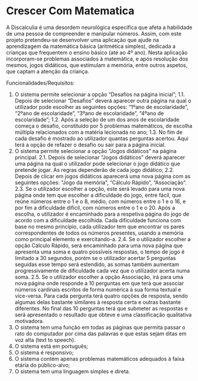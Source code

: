 # Crescer Com Matematica
  A Discalculia é uma desordem neurológica específica que afeta a habilidade de uma pessoa de compreender e manipular números. Assim, com este projeto pretendeu-se desenvolver uma
aplicação que ajude na aprendizagem da matemática básica (aritmética simples), dedicada a crianças que frequentem o ensino básico (até ao 4º ano). Nesta aplicação incorporam-se 
problemas associados à matemática, e após resolução dos mesmos, jogos didáticos, que estimulam a memória, entre outros aspetos, que captam a atenção da criança.

Funcionalidades/Requisitos: 
  1. O sistema permite selecionar a opção “Desafios na página inicial”;
      1.1. Depois de selecionar “Desafios” deverá aparecer outra página na qual o utilizador pode 
           escolher as seguintes opções: “1ºano de escolaridade”, “2ºano de escolaridade”, “3ºano de escolaridade”, “4ºano de escolaridade”;
      1.2. Após a seleção de um dos anos de escolaridade começa o desafio, constituído por 5 problemas matemáticos, de escolha múltipla relacionados com a matéria 
            lecionada no ano;
      1.3. No fim de cada desafio é mostrado ao utilizador quantas perguntas acertou. Aqui terá a opção de refazer o desafio ou sair para a página inicial.
  2. O sistema permite selecionar a opção “Jogos didáticos” na página principal.
      2.1. Depois de selecionar “Jogos didáticos” deverá aparecer uma página na qual o  utilizador pode selecionar o jogo didático que pretende jogar. As regras dependerão de 
            cada jogo didático;
      2.2. Depois de clicar em jogos didáticos aparecerá uma nova página com as seguintes opções: “Jogo da memória”, “Cálculo Rápido”, “Associação”.
      2.3. Se o utilizador escolher a opção, este será levado para uma nova página onde tem que  escolher a dificuldade do jogo, entre fácil, que reúne números entre o 
           1 e o 8, médio, com números entre o 1 e o 16, e por fim a dificuldade difícil, com números entre o 1 e o 20. Após a escolha, o utilizador é encaminhado para a 
           respetiva página do jogo de acordo com a dificuldade escolhida. Cada dificuldade funciona com base no mesmo princípio, cada utilizador tem que encontrar os 
           pares correspondentes de todos os números presentes, usando a memória como principal elemento e exercitando-a.
      2.4. Se o utilizador escolher a opção Cálculo Rápido, será encaminhado para uma nova  página que apresenta uma soma e quatro possíveis respostas, o tempo de jogo é 
            limitado a 30 segundos, porém se o utilizador acertar 5 perguntas seguidas esse tempo  será estendido, as somas também aumentam progressivamente de dificuldade 
            cada vez que o utilizador acerta numa soma.
      2.5. Se o utilizador escolher a opção Associação, irá para uma nova página onde responde  a 10 perguntas em que terá que associar números cardinais escritos de forma 
            numérica à sua forma textual e vice-versa. Para cada pergunta terá quatro opções de resposta,  sendo algumas delas bastante similares à resposta certa e outras 
            bastante diferentes. No final das 10 perguntas terá que submeter as respostas e será apresentado o resultado que obteve e uma classificação qualitativa motivadora.
   3. O sistema tem uma função em todas as páginas que permita passar o rato do computador por cima das palavras e que estas sejam ditas em voz alta (text to speech).
   4. O sistema está em português;
   5. O sistema é responsivo;
   6. O sistema contém apenas problemas matemáticos adequados à faixa etária do público-alvo;
   7. O sistema tem uma linguagem simples e direta.
